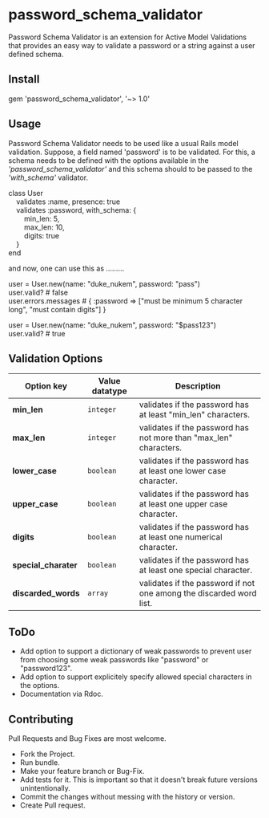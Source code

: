 # password_schema_validator

Password Schema Validator is an extension for Active Model Validations that provides an easy way to validate a password or a string against a user defined schema.

## Install

gem 'password_schema_validator', '~> 1.0'

## Usage

Password Schema Validator needs to be used like a usual Rails model validation. Suppose, a field named 'password' is to be validated. For this, a schema needs to be defined with the options available in the *'password_schema_validator'* and this schema should to be passed to the *'with_schema'* validator.

class User  
&nbsp;&nbsp;&nbsp;&nbsp;validates :name, presence: true     
&nbsp;&nbsp;&nbsp;&nbsp;validates :password, with_schema: {   
&nbsp;&nbsp;&nbsp;&nbsp;&nbsp;&nbsp;&nbsp;&nbsp;min_len: 5,   
&nbsp;&nbsp;&nbsp;&nbsp;&nbsp;&nbsp;&nbsp;&nbsp;max_len: 10,   
&nbsp;&nbsp;&nbsp;&nbsp;&nbsp;&nbsp;&nbsp;&nbsp;digits: true   
&nbsp;&nbsp;&nbsp;&nbsp;}  
end

and now, one can use this as .........

user = User.new(name: "duke_nukem", password: "pass")  
user.valid? # false  
user.errors.messages # { :password => ["must be minimum 5 character long", "must contain digits"] }

user = User.new(name: "duke_nukem", password: "$pass123")  
user.valid? # true

## Validation Options

Option key | Value datatype | Description
---------- | -------------- | -----------
**min_len** | `integer` | validates if the password has at least "min_len" characters.
**max_len** | `integer` | validates if the password has not more than "max_len" characters.
**lower_case** | `boolean` | validates if the password has at least one lower case character.
**upper_case** | `boolean` | validates if the password has at least one upper case character.
**digits** | `boolean` | validates if the password has at least one numerical character.
**special_charater** | `boolean` | validates if the password has at least one special character.
**discarded_words** | `array` | validates if the password if not one among the discarded word list.

## ToDo

* Add option to support a dictionary of weak passwords to prevent user from choosing some weak passwords like "password" or "password123".
* Add option to support explicitely specify allowed special characters in the options.
* Documentation via Rdoc.

## Contributing

Pull Requests and Bug Fixes are most welcome. 

* Fork the Project.
* Run bundle.
* Make your feature branch or Bug-Fix.
* Add tests for it. This is important so that it doesn't break future versions unintentionally.
* Commit the changes without messing with the history or version.
* Create Pull request.

